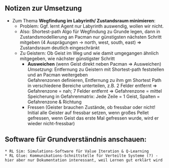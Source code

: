 ## Notizen zur Umsetzung

* Zum Thema __Wegfindung im Labyrinth/ Zustandsraum minimieren__:
	* Problem: Ggf. lernt Agent nur Labyrinth auswendig, wollen wir nicht.	
	* Also: Shortest-path Algo für Wegfindung zu Grunde legen, dann in Zustandsmodellierung an Pacman nur günstigsten nächsten Schritt mitgeben (4 Ausprägungen -> north, west, south, east) => Zustandsraum deutlich eingeschränkt	
	* Zu Geistern: Ob Geist im Weg und wie damit umgegangen ähnlich mitgegeben, wie nächster günstigster Schritt
		* __Ausweichen__ (wenn Geist direkt neben Pacman => Ausweichen)    
		_Umsetzung_: Entfernung zu Geistern mit Shortest-path feststellen und an Pacman weitergeben    
		Gefahrenzonen definieren, Entfernung zu ihm gm Shortest Path in verschiedene Bereiche unterteilen, z.B. 2 Felder entfernt => Gefahrenzone = nah; 7 Felder entfernt => Gefahrenzone = mittel    
		Speicherung in Gefahrenmatrix: Jede Zeile = 1 Geist, Spalten = Gefahrenzone & Richtung
		* Fressen (Geister brauchen Zustände, ob fressbar oder nicht! Initial alle Geister auf fressbar setzen, wenn großes Pellet gefressen, wenn Geist das erste Mal gefressen wurde, wird er wieder nicht-fressbar)


## Software für Grundverständnis anschauen:
	* RL Sim: Simulations-Software für Value Iteration & Q-Learning
	* RL Glue: Kommunikations-Schnittstelle für Verteilte Systeme (?) - hier aber nur Dokumentation interessant, weil Lernen gut erklärt wird